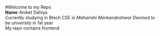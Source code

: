 #Welcome to my Repo <br> **Name**-Aniket Dahiya <br> Currently studying in Btech CSE in *Maharishi Markandeshwar Deemed to be university* in 1st year<br>
My repo contains frontend
